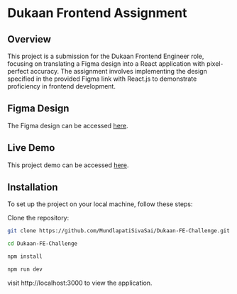 # Dukaan Frontend Assignment

## Overview
This project is a submission for the Dukaan Frontend Engineer role, focusing on translating a Figma design into a React application with pixel-perfect accuracy. The assignment involves implementing the design specified in the provided Figma link with React.js to demonstrate proficiency in frontend development.

## Figma Design
The Figma design can be accessed [here](https://www.figma.com/file/bEYvZixY37eFbwT3fwzEyV).

## Live Demo
This project demo can be accessed [here](https://dukaan-fe-challenge-sivasai.netlify.app/).

## Installation

To set up the project on your local machine, follow these steps:

Clone the repository:

```bash
git clone https://github.com/MundlapatiSivaSai/Dukaan-FE-Challenge.git

cd Dukaan-FE-Challenge

npm install

npm run dev

```
visit http://localhost:3000 to view the application.
